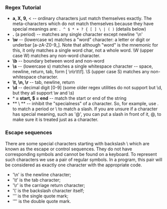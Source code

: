 ### Regex Tutorial

* **a, X, 9,** < -- ordinary characters just match themselves exactly. The meta-characters which do not match themselves because they have special meanings are: `. ^ $ * + ? { [ ] \ | ( )` (details below)
* **.** (a period) -- matches any single character except newline '\n'
* **\w** -- (lowercase w) matches a "word" character: a letter or digit or underbar [a-zA-Z0-9_]. Note that although "word" is the mnemonic for this, it only matches a single word char, not a whole word. \W (upper case W) matches any non-word character.
* **\b** -- boundary between word and non-word
* **\s** -- (lowercase s) matches a single whitespace character -- space, newline, return, tab, form [ \n\r\t\f]. \S (upper case S) matches any non-whitespace character.
* **\t, \n, \r** -- tab, newline, return
* **\d** -- decimal digit [0-9] (some older regex utilities do not support but \d, but they all support \w and \s)
* **^ = start, $ = end** -- match the start or end of the string
* ** \ ** -- inhibit the "specialness" of a character. So, for example, use \. to match a period or \\ to match a slash. If you are unsure if a character has special meaning, such as '@', you can put a slash in front of it, \@, to make sure it is treated just as a character.


### Escape sequences

There are some special characters starting with backslash \ which are known as the escape or control sequences. They do not have corresponding symbols and cannot be found on a keyboard. To represent such characters we use a pair of regular symbols. In a program, this pair will be considered as exactly one character with the appropriate code.

* '\n' is the newline character;
* '\t' is the tab character;
* '\r' is the carriage return character;
* '\\' is the backslash character itself;
* '\'' is the single quote mark;
* '\"' is the double quote mark.
